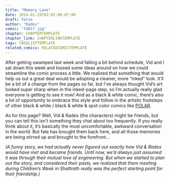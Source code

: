 ```yaml
---
title: "Memory Lane"
date: 2014-01-29T02:01:00-07:00
draft: false
author: "Rades"
comic: "fd017.jpg"
chapter: CHAPTERTEMPLATE
chapter_link: CHAPTERLINKTEMPLATE
tags: TAGSLISTTEMPLATE
related_comics: RELATEDCOMICTEMPLATE
---
```


After getting swamped last week and falling a bit behind schedule, Vid and I sat down this week and tossed some ideas around on how we could streamline the comic process a little. We realized that something that would help us out a great deal would be adopting a cleaner, more “inked” look. It’ll be a bit of a change from the pages so far, but I’ve always thought Vid’s art looked super sharp when in the inked-page step, so I’m actually really glad everyone is getting to see it now! And as a black &amp; white comic, there’s also a lot of opportunity to embrace this style and follow in the artistic footsteps of other black &amp; white / black &amp; white &amp; spot color comics like [POLAR](http://www.polarcomic.com/). 


As for this page? Well, Vid &amp; Rades (the characters) might be friends, but you can tell this isn’t something they chat about too frequently. If you really think about it, it’s basically the most uncomfortable, awkward conversation in the world. But fate has brought them back here, and all those memories are being stirred up and brought to the forefront…


*(A funny story, we had actually never figured out exactly how Vid &amp; Rades would have met and became friends. Until now, we’d always just assumed it was through their mutual love of engineering. But when we started to plan out the story, and considered their pasts, we realized that them meeting during Children’s Week in Shattrath really was the perfect starting point for their friendship.)*

